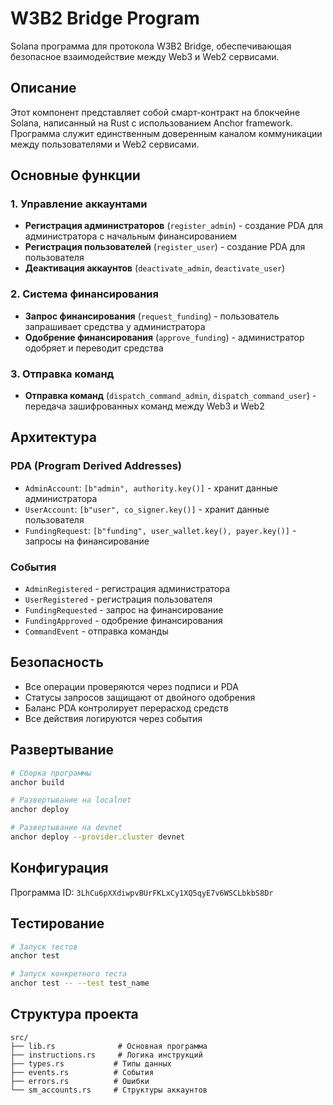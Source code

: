 # W3B2 Bridge Program

Solana программа для протокола W3B2 Bridge, обеспечивающая безопасное взаимодействие между Web3 и Web2 сервисами.

## Описание

Этот компонент представляет собой смарт-контракт на блокчейне Solana, написанный на Rust с использованием Anchor framework. Программа служит единственным доверенным каналом коммуникации между пользователями и Web2 сервисами.

## Основные функции

### 1. Управление аккаунтами
- **Регистрация администраторов** (`register_admin`) - создание PDA для администратора с начальным финансированием
- **Регистрация пользователей** (`register_user`) - создание PDA для пользователя
- **Деактивация аккаунтов** (`deactivate_admin`, `deactivate_user`)

### 2. Система финансирования
- **Запрос финансирования** (`request_funding`) - пользователь запрашивает средства у администратора
- **Одобрение финансирования** (`approve_funding`) - администратор одобряет и переводит средства

### 3. Отправка команд
- **Отправка команд** (`dispatch_command_admin`, `dispatch_command_user`) - передача зашифрованных команд между Web3 и Web2

## Архитектура

### PDA (Program Derived Addresses)
- `AdminAccount`: `[b"admin", authority.key()]` - хранит данные администратора
- `UserAccount`: `[b"user", co_signer.key()]` - хранит данные пользователя  
- `FundingRequest`: `[b"funding", user_wallet.key(), payer.key()]` - запросы на финансирование

### События
- `AdminRegistered` - регистрация администратора
- `UserRegistered` - регистрация пользователя
- `FundingRequested` - запрос на финансирование
- `FundingApproved` - одобрение финансирования
- `CommandEvent` - отправка команды

## Безопасность

- Все операции проверяются через подписи и PDA
- Статусы запросов защищают от двойного одобрения
- Баланс PDA контролирует перерасход средств
- Все действия логируются через события

## Развертывание

```bash
# Сборка программы
anchor build

# Развертывание на localnet
anchor deploy

# Развертывание на devnet
anchor deploy --provider.cluster devnet
```

## Конфигурация

Программа ID: `3LhCu6pXXdiwpvBUrFKLxCy1XQ5qyE7v6WSCLbkbS8Dr`

## Тестирование

```bash
# Запуск тестов
anchor test

# Запуск конкретного теста
anchor test -- --test test_name
```

## Структура проекта

```
src/
├── lib.rs              # Основная программа
├── instructions.rs     # Логика инструкций
├── types.rs           # Типы данных
├── events.rs          # События
├── errors.rs          # Ошибки
└── sm_accounts.rs     # Структуры аккаунтов
```
